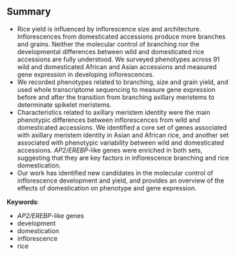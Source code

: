 ## Summary

- Rice yield is influenced by inflorescence size and architecture.
Inflorescences from domesticated accessions produce more branches and grains.
Neither the molecular control of branching nor the developmental differences between wild and domesticated rice accessions are fully understood.
We surveyed phenotypes across 91 wild and domesticated African and Asian accessions and measured gene expression in developing inflorescences.
- We recorded phenotypes related to branching, size and grain yield, and used whole transcriptome sequencing to measure gene expression before and after the transition from branching axillary meristems to determinate spikelet meristems.
- Characteristics related to axillary meristem identity were the main phenotypic differences between inflorescences from wild and domesticated accessions.
We identified a core set of genes associated with axillary meristem identity in Asian and African rice, and another set associated with phenotypic variability between wild and domesticated accessions.
*AP2/EREBP*-like genes were enriched in both sets, suggesting that they are key factors in inflorescence branching and rice domestication.
- Our work has identified new candidates in the molecular control of inflorescence development and yield, and provides an overview of the effects of domestication on phenotype and gene expression.

**Keywords**:

- *AP2/EREBP*-like genes
- development
- domestication
- inflorescence
- rice
